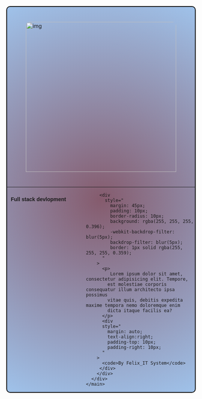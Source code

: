 <!DOCTYPE html>
<html>
  <head>
    <meta charset="utf-8" />
    <meta http-equiv="X-UA-Compatible" content="IE=edge" />
    <title>First code </title>
    <meta name="description" content="" />
    <meta name="viewport" content="width=device-width, initial-scale=1" />
    <link rel="stylesheet" href="" />
  </head>
  <body>
    <main>
      <div
        style="
          background: radial-gradient(
            circle,
            rgb(133, 91, 109) 0%,
            rgb(159, 194, 234) 100%
          );
          border: solid 2px;
          border-radius: 10px;
          border-color: black;
          justify-content: center;
          width: 500px;
          margin: auto;
          margin-top: 40px;
        "
      >
        <div
          id="img"
          title="image"
          style="
            margin: auto;
            width: 400px;
            margin-top: 40px;
            margin-bottom: 40px;
          "
        >
          <img
            src="img.jpg"
            alt="img"
            width="400px"
            style="border-radius: 10px 10px 0 0"
          />
        </div>
        <hr />
        <div
          style="
            width: 200px;
            float: left;
            margin: auto;
            padding-top: 10px;
            padding-left: 10px;
            font-family: sans-serif;
          "
        >
          <strong> Full stack devlopment </strong>
        </div>
        
         <div
           style="
             margin: 45px;
             padding: 10px;
             border-radius: 10px;
             background: rgba(255, 255, 255, 0.396);
             -webkit-backdrop-filter: blur(5px);
             backdrop-filter: blur(5px);
             border: 1px solid rgba(255, 255, 255, 0.359);
          "
        >
          <p>
             Lorem ipsum dolor sit amet, consectetur adipisicing elit. Tempore,
            est molestiae corporis consequatur illum architecto ipsa possimus
            vitae quis, debitis expedita maxime tempora nemo doloremque enim
            dicta itaque facilis ea?
          </p>
          <div
          style="
            margin: auto;
            text-align:right;
            padding-top: 10px;
            padding-right: 10px;
          "
        >
          <code>By Felix_IT System</code>
         </div>
        </div>
      </div>
    </main>
  </body>
</html>
